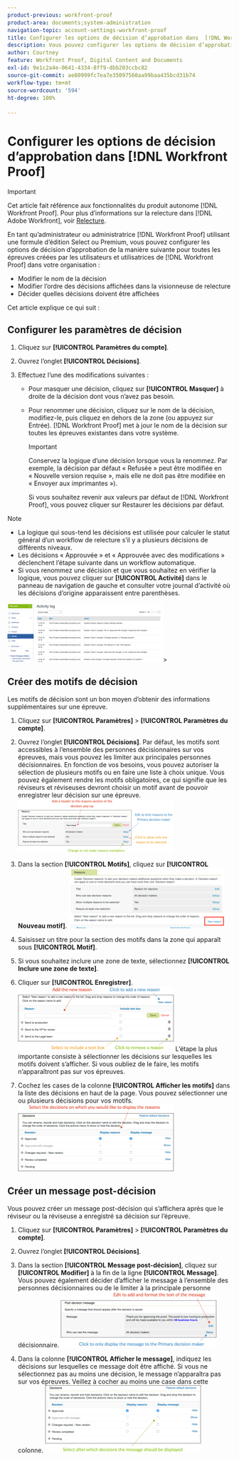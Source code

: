 ```yaml
---
product-previous: workfront-proof
product-area: documents;system-administration
navigation-topic: account-settings-workfront-proof
title: Configurer les options de décision d’approbation dans  [!DNL Workfront Proof]
description: Vous pouvez configurer les options de décision d’approbation pour toutes les épreuves créées par les utilisateurs et utilisatrices de  [!DNL Workfront Proof]  dans votre organisation.
author: Courtney
feature: Workfront Proof, Digital Content and Documents
exl-id: 9e1c2a4e-0641-4334-8ff9-dbb203ccbc82
source-git-commit: ae80999fc7ea7e35097560aa99baa435bcd31b74
workflow-type: tm+mt
source-wordcount: '594'
ht-degree: 100%

---
```


# Configurer les options de décision d’approbation dans [!DNL Workfront Proof]

>[!IMPORTANT]
>
>Cet article fait référence aux fonctionnalités du produit autonome [!DNL Workfront Proof]. Pour plus d’informations sur la relecture dans [!DNL Adobe Workfront], voir [Relecture](../../../review-and-approve-work/proofing/proofing.md).

En tant qu’administrateur ou administratrice [!DNL Workfront Proof] utilisant une formule d’édition Select ou Premium, vous pouvez configurer les options de décision d’approbation de la manière suivante pour toutes les épreuves créées par les utilisateurs et utilisatrices de [!DNL Workfront Proof] dans votre organisation :

* Modifier le nom de la décision
* Modifier l’ordre des décisions affichées dans la visionneuse de relecture
* Décider quelles décisions doivent être affichées

Cet article explique ce qui suit :

## Configurer les paramètres de décision

1. Cliquez sur **[!UICONTROL Paramètres du compte]**.
1. Ouvrez l’onglet **[!UICONTROL Décisions]**.
1. Effectuez l’une des modifications suivantes :

   * Pour masquer une décision, cliquez sur **[!UICONTROL Masquer]** à droite de la décision dont vous n’avez pas besoin.
   * Pour renommer une décision, cliquez sur le nom de la décision, modifiez-le, puis cliquez en dehors de la zone (ou appuyez sur Entrée). [!DNL Workfront Proof] met à jour le nom de la décision sur toutes les épreuves existantes dans votre système.

     >[!IMPORTANT]
     >
     >Conservez la logique d’une décision lorsque vous la renommez. Par exemple, la décision par défaut « Refusée » peut être modifiée en « Nouvelle version requise », mais elle ne doit pas être modifiée en « Envoyer aux imprimantes »).

     Si vous souhaitez revenir aux valeurs par défaut de [!DNL Workfront Proof], vous pouvez cliquer sur Restaurer les décisions par défaut.

>[!NOTE]
>
>* La logique qui sous-tend les décisions est utilisée pour calculer le statut général d’un workflow de relecture s’il y a plusieurs décisions de différents niveaux.
>* Les décisions « Approuvée » et « Approuvée avec des modifications » déclenchent l’étape suivante dans un workflow automatique.
>* Si vous renommez une décision et que vous souhaitez en vérifier la logique, vous pouvez cliquer sur **[!UICONTROL Activité]** dans le panneau de navigation de gauche et consulter votre journal d’activité où les décisions d’origine apparaissent entre parenthèses.
>
>  ![2016-12-20_1921.png](assets/2016-12-20-1921-350x132.png)>

## Créer des motifs de décision

Les motifs de décision sont un bon moyen d’obtenir des informations supplémentaires sur une épreuve.

1. Cliquez sur **[!UICONTROL Paramètres]** > **[!UICONTROL Paramètres du compte]**.

1. Ouvrez l’onglet **[!UICONTROL Décisions]**.
Par défaut, les motifs sont accessibles à l’ensemble des personnes décisionnaires sur vos épreuves, mais vous pouvez les limiter aux principales personnes décisionnaires.
En fonction de vos besoins, vous pouvez autoriser la sélection de plusieurs motifs ou en faire une liste à choix unique. Vous pouvez également rendre les motifs obligatoires, ce qui signifie que les réviseurs et réviseuses devront choisir un motif avant de pouvoir enregistrer leur décision sur une épreuve.
   ![Reasons_setup.png](assets/reasons-setup-350x121.png)

1. Dans la section **[!UICONTROL Motifs]**, cliquez sur **[!UICONTROL Nouveau motif]**.
   ![New_reason.png](assets/new-reason-350x135.png)

1. Saisissez un titre pour la section des motifs dans la zone qui apparaît sous **[!UICONTROL Motif]**.
1. Si vous souhaitez inclure une zone de texte, sélectionnez **[!UICONTROL Inclure une zone de texte]**.
1. Cliquer sur **[!UICONTROL Enregistrer]**.
   ![reasons_setup_2.png](assets/reasons-setup-2-350x146.png)
L’étape la plus importante consiste à sélectionner les décisions sur lesquelles les motifs doivent s’afficher. Si vous oubliez de le faire, les motifs n’apparaîtront pas sur vos épreuves.

1. Cochez les cases de la colonne **[!UICONTROL Afficher les motifs]** dans la liste des décisions en haut de la page. Vous pouvez sélectionner une ou plusieurs décisions pour vos motifs.
   ![reasons_-_decision_selection.png](assets/reasons---decision-selection-350x150.png)

## Créer un message post-décision

Vous pouvez créer un message post-décision qui s’affichera après que le réviseur ou la réviseuse a enregistré sa décision sur l’épreuve.

1. Cliquez sur **[!UICONTROL Paramètres]** > **[!UICONTROL Paramètres du compte]**.

1. Ouvrez l’onglet **[!UICONTROL Décisions]**.
1. Dans la section **[!UICONTROL Message post-décision]**, cliquez sur **[!UICONTROL Modifier]** à la fin de la ligne **[!UICONTROL Message]**.
Vous pouvez également décider d’afficher le message à l’ensemble des personnes décisionnaires ou de le limiter à la principale personne décisionnaire.
   ![post_decision_message_set_up.png](assets/post-decision-message-set-up-350x125.png)

1. Dans la colonne **[!UICONTROL Afficher le message]**, indiquez les décisions sur lesquelles ce message doit être affiché.
Si vous ne sélectionnez pas au moins une décision, le message n’apparaîtra pas sur vos épreuves. Veillez à cocher au moins une case dans cette colonne.
   ![post_decision_message_set_up_2.png](assets/post-decision-message-set-up-2-350x151.png)
